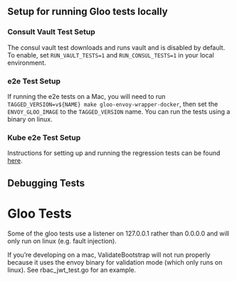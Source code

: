 ## Setup for running Gloo tests locally 

### Consult Vault Test Setup 

The consul vault test downloads and runs vault and is disabled by default. To enable, set `RUN_VAULT_TESTS=1` and `RUN_CONSUL_TESTS=1` in your local environment.

### e2e Test Setup

If running the e2e tests on a Mac, you will need to run `TAGGED_VERSION=v${NAME} make gloo-envoy-wrapper-docker`, then set the `ENVOY_GLOO_IMAGE` to the `TAGGED_VERSION` name. You can run the tests using a binary on linux.

### Kube e2e Test Setup

Instructions for setting up and running the regression tests can be found [here](https://github.com/solo-io/gloo/tree/master/test/kube2e#regression-tests).

## Debugging Tests

# Gloo Tests

Some of the gloo tests use a listener on 127.0.0.1 rather than 0.0.0.0 and will only run on linux (e.g. fault injection).

If you’re developing on a mac, ValidateBootstrap will not run properly because it uses the envoy binary for validation mode (which only runs on linux). See rbac_jwt_test.go for an example.